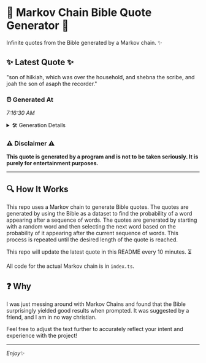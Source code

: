 # 📖 Markov Chain Bible Quote Generator 📖

Infinite quotes from the Bible generated by a Markov chain. ✨

## ✨ Latest Quote ✨
"son of hilkiah, which was over the household, and shebna the scribe, and joah the son of asaph the recorder."

### ⏰ Generated At
*7:16:30 AM*

<details>
    <summary>🛠️ Generation Details</summary>
    <p>
        <strong>🌱 Seed:</strong> son<br>
        <strong>🔄 Iterations:</strong> 19<br>
        <strong>📜 Context History:</strong><br>[ son ]: of<br>[ son, of ]: hilkiah,<br>[ son, of, hilkiah, ]: which<br>[ son, of, hilkiah,, which ]: was<br>[ son, of, hilkiah,, which, was ]: over<br>[ son, of, hilkiah,, which, was, over ]: the<br>[ of, hilkiah,, which, was, over, the ]: household,<br>[ hilkiah,, which, was, over, the, household, ]: and<br>[ which, was, over, the, household,, and ]: shebna<br>[ was, over, the, household,, and, shebna ]: the<br>[ over, the, household,, and, shebna, the ]: scribe,<br>[ the, household,, and, shebna, the, scribe, ]: and<br>[ household,, and, shebna, the, scribe,, and ]: joah<br>[ and, shebna, the, scribe,, and, joah ]: the<br>[ shebna, the, scribe,, and, joah, the ]: son<br>[ the, scribe,, and, joah, the, son ]: of<br>[ scribe,, and, joah, the, son, of ]: asaph<br>[ and, joah, the, son, of, asaph ]: the<br>[ joah, the, son, of, asaph, the ]: recorder.<br>
    </p>
</details>

### ⚠️ Disclaimer ⚠️
**This quote is generated by a program and is not to be taken seriously. It is purely for entertainment purposes.**

---

## 🔍 How It Works

This repo uses a Markov chain to generate Bible quotes. The quotes are generated by using the Bible as a dataset to find the probability of a word appearing after a sequence of words. The quotes are generated by starting with a random word and then selecting the next word based on the probability of it appearing after the current sequence of words. This process is repeated until the desired length of the quote is reached.

This repo will update the latest quote in this README every 10 minutes. ⏳

All code for the actual Markov chain is in `index.ts`.

## ❓ Why

I was just messing around with Markov Chains and found that the Bible surprisingly yielded good results when prompted. 
It was suggested by a friend, and I am in no way christian.

Feel free to adjust the text further to accurately reflect your intent and experience with the project!

---

*Enjoy*✨
